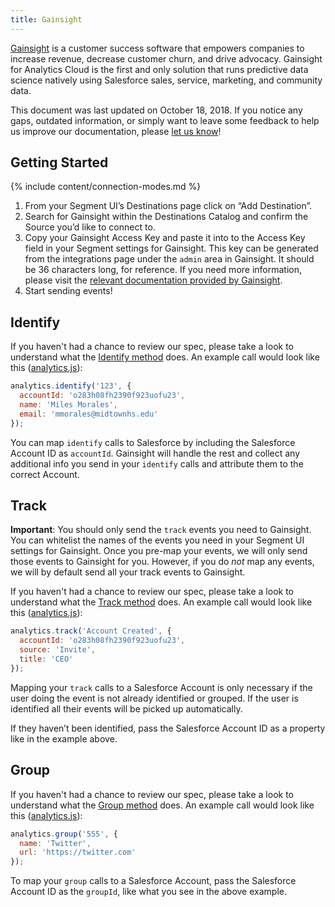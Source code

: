 ```yaml
---
title: Gainsight
---
```


[Gainsight](https://www.gainsight.com/) is a customer success software that empowers companies to increase revenue, decrease customer churn, and drive advocacy. Gainsight for Analytics Cloud is the first and only solution that runs predictive data science natively using Salesforce sales, service, marketing, and community data.

This document was last updated on October 18, 2018. If you notice any gaps, outdated information, or simply want to leave some feedback to help us improve our documentation, please [let us know](https://segment.com/help/contact)!


## Getting Started


{% include content/connection-modes.md %}


1. From your Segment UI’s Destinations page click on “Add Destination”.
2. Search for Gainsight within the Destinations Catalog and confirm the Source you’d like to connect to.
3. Copy your Gainsight Access Key and paste it into to the Access Key field in your Segment settings for Gainsight. This key can be generated from the integrations page under the `admin` area in Gainsight. It should be 36 characters long, for reference. If you need more information, please visit the [relevant documentation provided by Gainsight](https://support.gainsight.com/Connectors/API_Integration/Generate_API_Access_Key).
4. Start sending events!


## Identify

If you haven't had a chance to review our spec, please take a look to understand what the [Identify method](https://segment.com/docs/spec/identify/) does. An example call would look like this ([analytics.js](https://segment.com/docs/sources/website/analytics.js/)):

```js
analytics.identify('123', {
  accountId: 'o283h08fh2390f923uofu23',
  name: 'Miles Morales',
  email: 'mmorales@midtownhs.edu'
});
```

You can map `identify` calls to Salesforce by including the Salesforce Account ID as `accountId`. Gainsight will handle the rest and collect any additional info you send in your `identify` calls and attribute them to the correct Account.

## Track

**Important**: You should only send the `track` events you need to Gainsight. You can whitelist the names of the events you need in your Segment UI settings for Gainsight. Once you pre-map your events, we will only send those events to Gainsight for you. However, if you do *not* map any events, we will by default send all your track events to Gainsight.

If you haven't had a chance to review our spec, please take a look to understand what the [Track method](https://segment.com/docs/spec/track/) does. An example call would look like this ([analytics.js](https://segment.com/docs/sources/website/analytics.js/)):

```js
analytics.track('Account Created', {
  accountId: 'o283h08fh2390f923uofu23',
  source: 'Invite',
  title: 'CEO'
});
```

Mapping your `track` calls to a Salesforce Account is only necessary if the user doing the event is not already identified or grouped. If the user is identified all their events will be picked up automatically.

If they haven’t been identified, pass the Salesforce Account ID as a property like in the example above.

## Group

If you haven't had a chance to review our spec, please take a look to understand what the [Group method](https://segment.com/docs/spec/group/) does. An example call would look like this ([analytics.js](https://segment.com/docs/sources/website/analytics.js/)):

```js
analytics.group('555', {
  name: 'Twitter',
  url: 'https://twitter.com'
});
```


To map your `group` calls to a Salesforce Account, pass the Salesforce Account ID as the `groupId`, like what you see in the above example.
